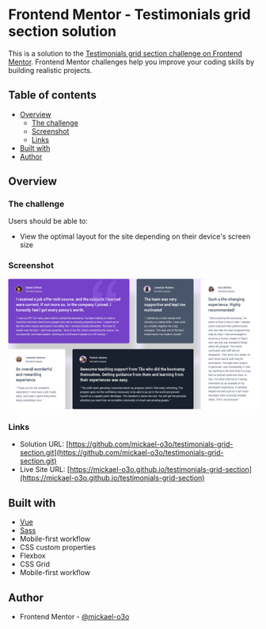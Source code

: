 # Frontend Mentor - Testimonials grid section solution

This is a solution to the [Testimonials grid section challenge on Frontend Mentor](https://www.frontendmentor.io/challenges/testimonials-grid-section-Nnw6J7Un7). Frontend Mentor challenges help you improve your coding skills by building realistic projects.

## Table of contents

- [Overview](#overview)
  - [The challenge](#the-challenge)
  - [Screenshot](#screenshot)
  - [Links](#links)
- [Built with](#built-with)
- [Author](#author)

## Overview

### The challenge

Users should be able to:

- View the optimal layout for the site depending on their device's screen size

### Screenshot

![](./screenshot.png)

### Links

- Solution URL: [https://github.com/mickael-o3o/testimonials-grid-section.git](https://github.com/mickael-o3o/testimonials-grid-section.git)
- Live Site URL: [https://mickael-o3o.github.io/testimonials-grid-section](https://mickael-o3o.github.io/testimonials-grid-section)

## Built with

- [Vue](https://vuejs.org)
- [Sass](https://sass-lang.com)
- Mobile-first workflow
- CSS custom properties
- Flexbox
- CSS Grid
- Mobile-first workflow

## Author

- Frontend Mentor - [@mickael-o3o](https://www.frontendmentor.io/profile/mickael-o3o)
